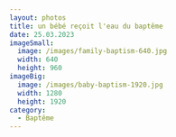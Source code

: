 ```yaml
---
layout: photos
title: un bébé reçoit l'eau du baptême
date: 25.03.2023
imageSmall:
  image: /images/family-baptism-640.jpg
  width: 640
  height: 960
imageBig:
  image: /images/baby-baptism-1920.jpg
  width: 1280
  height: 1920
category:
  - Baptême
---
```


